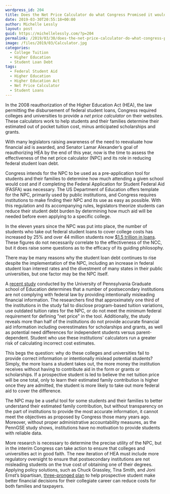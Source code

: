 ```yaml
---
wordpress_id: 204
title: Does the Net Price Calculator do what Congress Promised it would do?
date: 2019-03-30T20:55:18+00:00
author: Michelle Lessly
layout: post
guid: https://michellelessly.com/?p=204
permalink: /2019/03/30/does-the-net-price-calculator-do-what-congress-promised-it-would-do/
image: /files/2019/03/Calculator.jpg
categories:
  - College Tuition
  - Higher Education
  - Student Loan Debt
tags:
  - Federal Student Aid
  - Higher Education
  - Higher Education Act
  - Net Price Calculator
  - Student Loans
---
```

In the 2008 reauthorization of the Higher Education Act (HEA), the law permitting the disbursement of federal student loans, Congress required colleges and universities to provide a _net price calculator_ on their websites. These calculators work to help students and their families determine their estimated out of pocket tuition cost, minus anticipated scholarships and grants.

With many legislators raising awareness of the need to reevaluate how financial aid is awarded, and Senator Lamar Alexander’s goal of reauthorizing HEA by the end of this year, now is the time to assess the effectiveness of the net price calculator (NPC) and its role in reducing federal student loan debt.

Congress intends for the NPC to be used as a pre-application tool for students and their families to determine how much attending a given school would cost and if completing the Federal Application for Student Federal Aid (FASFA) was necessary. The US Department of Education offers template for the NPC, primarily used by public institutions, and Congress requires institutions to make finding their NPC and its use as easy as possible. With this regulation and its accompanying rules, legislators theorize students can reduce their student debt burden by determining how much aid will be needed before even applying to a specific college.

In the eleven years since the NPC was put into place, the number of students who take out federal student loans to cover college costs has increased by 25% and over 44 million students now [$1.5 trillion in loans](https://www.forbes.com/sites/zackfriedman/2019/02/25/student-loan-debt-statistics-2019/#36ad8d7d133f). These figures do not necessarily correlate to the effectiveness of the NCC, but it does raise some questions as to the efficacy of its guiding philosophy.

There may be many reasons why the student loan debt continues to rise despite the implementation of the NPC, including an increase in federal student loan interest rates and the divestment of many states in their public universities, but one factor may be the NPC itself.

A [recent study](https://www.insidehighered.com/news/2019/03/28/colleges-fall-short-price-disclosures-study-finds?utm_source=Inside+Higher+Ed&utm_campaign=ded8913b4a-DNU_2019_COPY_01&utm_medium=email&utm_term=0_1fcbc04421-ded8913b4a-199142621&mc_cid=ded8913b4a&mc_eid=c431e93b74) conducted by the University of Pennsylvania Graduate school of Education determines that a number of postsecondary institutions are not complying with federal law by providing intentionally misleading financial information. The researchers find that approximately one third of the institutions in the study fail to disclose program-based tuition variations, use outdated tuition rates for the NPC, or do not meet the minimum federal requirement for defining "net price" in the tool. Additionally, the study reveals more than half of the institutions do not provide accurate financial aid information including overestimates for scholarships and grants, as well as potential need differences for independent students versus parent-dependent. Student who use these institutions' calculators run a greater risk of calculating incorrect cost estimates.

This begs the question: why do these colleges and universities fail to provide correct information or intentionally mislead potential students? Simply, the more loans a student takes out, the more money the institution receives without having to contribute aid in the form or grants or scholarships. If a prospective student is led to believe the net tuition price will be one total, only to learn their estimated family contribution is higher once they are admitted, the student is more likely to take out more federal aid to cover the difference.

The NPC may be a useful tool for some students and their families to better understand their estimated family contribution, but without transparency on the part of institutions to provide the most accurate information, it cannot meet the objectives as proposed by Congress those many years ago. Moreover, without proper administrative accountability measures, as the PennGSE study shows, institutions have no motivation to provide students with reliable data.

More research is necessary to determine the precise utility of the NPC, but in the interim Congress can take action to ensure that colleges and universities act in good faith. The new iteration of HEA must include more regulatory oversight to ensure that postsecondary institutions are not misleading students on the true cost of obtaining one of their degrees. Applying policy solutions, such as Chuck Grassley, Tina Smith, and Joni Ernst’s bipartisan, [three-pronged plan](https://www.grassley.senate.gov/news/news-releases/grassley-smith-ernst-introduce-bipartisan-bills-help-students-understand-cost) to help prospective student make better financial decisions for their collegiate career can reduce costs for both families and taxpayers.
